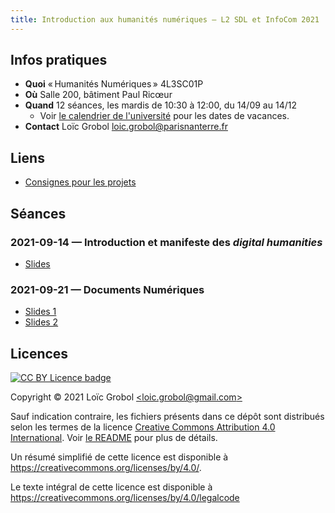 ```yaml
---
title: Introduction aux humanités numériques — L2 SDL et InfoCom 2021
---
```


[comment]: <> "LTeX: language=fr"

## Infos pratiques

- **Quoi** « Humanités Numériques » 4L3SC01P
- **Où** Salle 200, bâtiment Paul Ricœur
- **Quand** 12 séances, les mardis de 10:30 à 12:00, du 14/09 au 14/12
  - Voir [le calendrier de
    l'université](https://etudiants.parisnanterre.fr/calendrier-universitaire-2021-2022-1018180.kjsp)
    pour les dates de vacances.
- **Contact** Loïc Grobol [<loic.grobol@parisnanterre.fr>](mailto:loic.grobol@parisnanterre.fr)

## Liens

- [Consignes pour les projets](doc/projets.md)

## Séances

### 2021-09-14 — Introduction et manifeste des *digital humanities*

- [Slides](https://loicgrobol.github.io/intro-humnum/html_slides/lecture-01.html)

### 2021-09-21 — Documents Numériques

- [Slides 1](https://loicgrobol.github.io/intro-humnum/html_slides/lecture-02.html)
- [Slides 2](https://loicgrobol.github.io/intro-humnum/html_slides/lecture-03.html)

## Licences

[![CC BY Licence badge](https://i.creativecommons.org/l/by/4.0/88x31.png)](http://creativecommons.org/licenses/by/4.0/)

Copyright © 2021 Loïc Grobol [\<loic.grobol@gmail.com\>](mailto:loic.grobol@gmail.com)

Sauf indication contraire, les fichiers présents dans ce dépôt sont distribués selon les termes de
la licence [Creative Commons Attribution 4.0
International](https://creativecommons.org/licenses/by/4.0/). Voir [le README](README.md#Licences)
pour plus de détails.

 Un résumé simplifié de cette licence est disponible à <https://creativecommons.org/licenses/by/4.0/>.

 Le texte intégral de cette licence est disponible à <https://creativecommons.org/licenses/by/4.0/legalcode>
